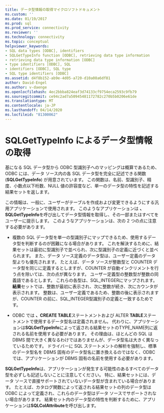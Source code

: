 ```yaml
---
title: データ型情報の取得マイクロソフトドキュメント
ms.custom: ''
ms.date: 01/19/2017
ms.prod: sql
ms.prod_service: connectivity
ms.reviewer: ''
ms.technology: connectivity
ms.topic: conceptual
helpviewer_keywords:
- SQL data types [ODBC], identifiers
- SQLGetTypeInfo function [ODBC], retrieving data type information
- retrieving data type information [ODBC]
- type identifiers [ODBC], SQL
- identifiers [ODBC], SQL type
- SQL type identifiers [ODBC]
ms.assetid: d4f8b152-ab9e-4d05-a720-d10a08a6df81
author: David-Engel
ms.author: v-daenge
ms.openlocfilehash: 4ec2bbba824eaf3d74133cf9754eca2593c9fb79
ms.sourcegitcommit: ce94c2ad7a50945481172782c270b5b0206e61de
ms.translationtype: MT
ms.contentlocale: ja-JP
ms.lasthandoff: 04/14/2020
ms.locfileid: "81300062"
---
```

# <a name="retrieving-data-type-information-with-sqlgettypeinfo"></a>SQLGetTypeInfo によるデータ型情報の取得
基になる SQL データ型から ODBC 型識別子へのマッピングは概算であるため、ODBC には、データ ソース内の各 SQL データ型を完全に記述できる関数 (**SQLGetTypeInfo**) が用意されています。 この関数は、名前、型識別子、精度、小数点以下桁数、NULL 値の許容度など、単一のデータ型の特性を記述する結果セットを返します。  
  
 この情報は、一般に、ユーザーがテーブルを作成および変更できるようにする汎用アプリケーションで使用されます。 このようなアプリケーションは **、SQLGetTypeInfo**を呼び出してデータ型情報を取得し、その一部またはすべてをユーザーに提示します。 このようなアプリケーションは、次の 2 つの点に注意する必要があります。  
  
-   複数の SQL データ型を単一の型識別子にマップできるため、使用するデータ型を判断するのが困難になる場合があります。 これを解決するために、結果セットは最初に型識別子で並べられ、次に型識別子の定義に近づくと並べられます。 また、データ ソース定義のデータ型は、ユーザー定義のデータ型よりも優先されます。 たとえば、データ ソースが整数型と COUNTER データ型を同じに定義するとしますが、COUNTER が自動インクリメントを行う点を除いては、次の点が異なります。 ユーザー定義型の整数型が整数の同義語であるとします。 これらの各型は、SQL_INTEGERにマップされます。 **結果**セットでは、整数が最初に表示され、次に整数が続き、次にカウンタが表示されます。 整数は、ユーザー定義であるため、整数の後に表示されますが、COUNTER の前に、SQL_INTEGER型識別子の定義と一致するためです。  
  
-   ODBC では **、CREATE TABLE**ステートメントおよび ALTER **TABLE**ステートメントで使用するデータ型名は定義されません。 代わりに、アプリケーションは**SQLGetTypeInfo**によって返される結果セットのTYPE_NAME列に返される名前を使用する必要があります。 その理由は、ほとんどの SQL は DBMS 間で大きく異なるわけではありませんが、データ型名は大きく異なっているためです。 ドライバーに SQL ステートメントの解析を強制し、標準のデータ型名を DBMS 固有のデータ型名に置き換えるのではなく、ODBC では、アプリケーションが DBMS 固有の名前を使用する必要があります。  
  
 **SQLGetTypeInfo**は、アプリケーションが発生する可能性のあるすべてのデータ型を必ずしも記述しないことに注意してください。 特に、結果セットには、データ ソースで直接サポートされていないデータ型が含まれている場合があります。 たとえば、カタログ関数によって返される結果セットの列のデータ型は ODBC によって定義され、これらのデータ型はデータ ソースでサポートされない場合があります。 結果セット内のデータ型の特性を判断するために、アプリケーションは**SQLColAttribute**を呼び出します。
